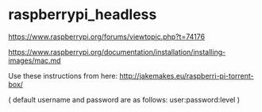 # raspberrypi_headless


https://www.raspberrypi.org/forums/viewtopic.php?t=74176

https://www.raspberrypi.org/documentation/installation/installing-images/mac.md



Use these instructions from here: 
http://jakemakes.eu/raspberri-pi-torrent-box/

(
default username and password are as follows: 
user:password:level
)


